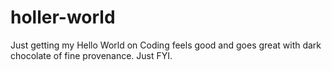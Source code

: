 # holler-world
Just getting my Hello World on
Coding feels good and goes great with dark chocolate of fine provenance.
Just FYI.
